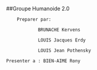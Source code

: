  ##Groupe Humanoide 2.0
 
        Preparer par:
		
				BRUNACHE Kervens
				
				LOUIS Jacques Erdy
				
				LOUIS Jean Pothensky

    Presenter a : BIEN-AIME Rony



                                                 